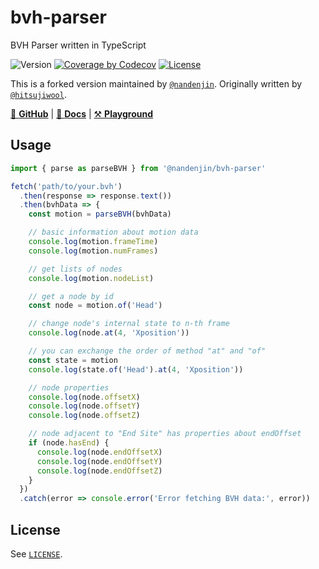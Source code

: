 # bvh-parser

BVH Parser written in TypeScript

![Version](https://img.shields.io/github/package-json/v/nandenjin/bvh?filename=packages%2Fparser%2Fpackage.json&style=flat-square)
[![Coverage by Codecov](https://img.shields.io/codecov/c/github/nandenjin/bvh?style=flat-square&logo=codecov)](https://app.codecov.io/gh/nandenjin/bvh/)
[![License](https://img.shields.io/npm/l/%40nandenjin%2Fbvh-parser?style=flat-square)](/LICENSE)

This is a forked version maintained by [`@nandenjin`](https://github.com/nandenjin). Originally written by [`@hitsujiwool`](https://github.com/hitsujiwool).

[🐙 **GitHub**](https://github.com/nandenjin/bvh) | [📒 **Docs**](https://nandenjin.github.io/bvh/modules/_nandenjin_bvh-parser.html) | [⚒️ **Playground**](https://nandenjin.github.io/bvh/playground/)

## Usage

```javascript
import { parse as parseBVH } from '@nandenjin/bvh-parser'

fetch('path/to/your.bvh')
  .then(response => response.text())
  .then(bvhData => {
    const motion = parseBVH(bvhData)

    // basic information about motion data
    console.log(motion.frameTime)
    console.log(motion.numFrames)

    // get lists of nodes
    console.log(motion.nodeList)

    // get a node by id
    const node = motion.of('Head')

    // change node's internal state to n-th frame
    console.log(node.at(4, 'Xposition'))

    // you can exchange the order of method "at" and "of"
    const state = motion
    console.log(state.of('Head').at(4, 'Xposition'))

    // node properties
    console.log(node.offsetX)
    console.log(node.offsetY)
    console.log(node.offsetZ)

    // node adjacent to "End Site" has properties about endOffset
    if (node.hasEnd) {
      console.log(node.endOffsetX)
      console.log(node.endOffsetY)
      console.log(node.endOffsetZ)
    }
  })
  .catch(error => console.error('Error fetching BVH data:', error))
```

## License

See [`LICENSE`](./LICENSE).
